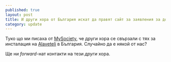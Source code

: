 ```yaml
---
published: true
layout: post
title: И други хора от България искат да правят сайт за заявления за достъп до информация
category: update
---
```


Туко що ми писаха от [MySociety](http://www.mysociety.org/ "Среща с ..."), че други хора се свързали с тях за инсталация на [Alavеteli](http://www.alaveteli.org/ "Среща с ...") в България. Случайно да е някой от нас?

Ще ни _forward_-нат контакти на тези _други_ хора.
